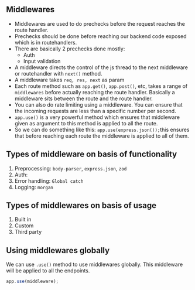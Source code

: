 ## Middlewares

- Middlewares are used to do prechecks before the request reaches the route handler.
- Prechecks should be done before reaching our backend code exposed which is in routehandlers.
- There are basically 2 prechecks done mostly:
    - Auth
    - Input validation
- A middleware directs the control of the js thread to the next middleware or routehandler with `next()` method.
- A middleware takes `req, res, next` as param
- Each route method such as `app.get()`, `app.post()`, etc, takes a range of `middlewares` before actually reaching the route handler. Basically a middleware sits between the route and the route handler.
- You can also do rate limiting using a middleware. You can ensure that the incoming requests are less than a specific number per second.
- `app.use()` is a very powerful method which ensures that middleware given as argument to this method is applied to all the route.
- So we can do something like this: `app.use(express.json());`this ensures that before reaching each route the middleware is applied to all of them.

## Types of middleware on basis of functionality

1. Preprocessing: `body-parser`, `express.json`, `zod`
2. Auth: 
3. Error handling: `Global catch`
4. Logging: `morgan`

## Types of middlewares on basis of usage

1. Built in 
2. Custom 
3. Third party

## Using middlewares globally

We can use `.use()` method to use middlewares globally.
This middleware will be applied to all the endpoints.

```jsx
app.use(middleware);
```